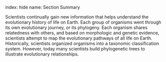 index: hide
name: Section Summary

Scientists continually gain new information that helps understand the evolutionary history of life on Earth. Each group of organisms went through its own evolutionary journey, or its phylogeny. Each organism shares relatedness with others, and based on morphologic and genetic evidence, scientists attempt to map the evolutionary pathways of all life on Earth. Historically, scientists organized organisms into a taxonomic classification system. However, today many scientists build phylogenetic trees to illustrate evolutionary relationships.
